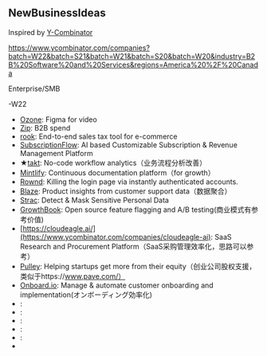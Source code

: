 ## NewBusinessIdeas

Inspired by [Y-Combinator](https://www.ycombinator.com/companies)

https://www.ycombinator.com/companies?batch=W22&batch=S21&batch=W21&batch=S20&batch=W20&industry=B2B%20Software%20and%20Services&regions=America%20%2F%20Canada

Enterprise/SMB

-W22
  - [Ozone](https://www.ycombinator.com/companies/ozone): Figma for video
  - [Zip](https://www.ycombinator.com/companies/zip): B2B spend
  - [rook](https://www.ycombinator.com/companies/rook): End-to-end sales tax tool for e-commerce
  - [SubscriptionFlow](https://www.ycombinator.com/companies/subscriptionflow): AI based Customizable Subscription & Revenue Management Platform
  - ★[takt](https://www.ycombinator.com/companies/takt): No-code workflow analytics（业务流程分析改善）
  - [Mintlify](https://www.ycombinator.com/companies/mintlify): Continuous documentation platform（for growth）
  - [Rownd](https://www.ycombinator.com/companies/rownd): Killing the login page via instantly authenticated accounts.
  - [Blaze](https://www.ycombinator.com/companies/blaze): Product insights from customer support data（数据聚合）
  - [Strac](https://www.ycombinator.com/companies/strac): Detect & Mask Sensitive Personal Data
  - [GrowthBook](https://www.ycombinator.com/companies/growthbook): Open source feature flagging and A/B testing(商业模式有参考价值)
  - [https://cloudeagle.ai/](https://www.ycombinator.com/companies/cloudeagle-ai): SaaS Research and Procurement Platform（SaaS采购管理效率化，思路可以参考）
  - [Pulley](https://www.ycombinator.com/companies/pulley): Helping startups get more from their equity（创业公司股权支援，类似于https://www.pave.com/）
  - [Onboard.io](https://www.ycombinator.com/companies/onboard-io): Manage & automate customer onboarding and implementation(オンボーディング効率化)
  - [](): 
  - [](): 
  - [](): 
  - [](): 
  - [](): 
  - 






